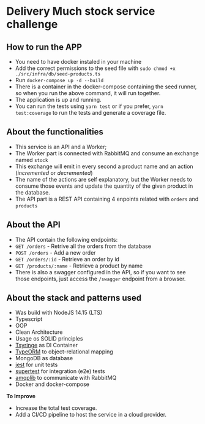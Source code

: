 # Delivery Much stock service challenge

## How to run the APP
- You need to have docker instaled in your machine
- Add the correct permissions to the seed file with `sudo chmod +x ./src/infra/db/seed-products.ts`
- Run `docker-compose up -d --build` 
- There is a container in the docker-compose containing the seed runner, so when you run the above command, it will run together. 
- The application is up and running.
- You can run the tests using `yarn test` or if you prefer, `yarn test:coverage` to run the tests and generate a coverage file.

## About the functionalities
- This service is an API and a Worker;
- The Worker part is connected with RabbitMQ and consume an exchange named `stock`
- This exchange will emit in every second a product name and an action (*incremented* or *decremented*)
- The name of the actions are self explanatory, but the Worker needs to consume those events and update the quantity of the given product in the database.
- The API part is a REST API containing 4 enpoints related with `orders` and `products`

## About the API
- The API contain the following endpoints:
 - `GET /orders` - Retrive all the orders from the database
 - `POST /orders` - Add a new order
 - `GET /orders/:id` - Retrieve an order by id
 - `GET /products/:name` - Retrieve a product by name
 - There is also a swagger configured in the API, so if you want to see those endpoints, just access the `/swagger` endpoint from a browser.

## About the stack and patterns used
- Was build with NodeJS 14.15 (LTS)
- Typescript
- OOP
- Clean Architecture
- Usage os SOLID principles 
- [Tsyringe](https://github.com/microsoft/tsyringe) as DI Container
- [TypeORM](https://typeorm.io/#/) to object-relational mapping
- MongoDB as database
- [jest](https://jestjs.io/en/) for unit tests
- [supertest](https://www.npmjs.com/package/supertesthttps://www.npmjs.com/package/supertest) for integration (e2e) tests
- [amqplib](https://www.npmjs.com/package/amqplib) to communicate with RabbitMQ
- Docker and docker-compose

**To Improve**
- Increase the total test coverage.
- Add a CI/CD pipeline to host the service in a cloud provider.

